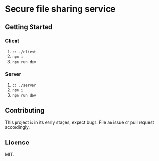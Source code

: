 # Secure file sharing service

## Getting Started

### Client

1. `cd ./client`
1. `npm i`
1. `npm run dev`

### Server

1. `cd ./server`
1. `npm i`
1. `npm run dev`

## Contributing

This project is in its early stages, expect bugs. File an issue or pull request accordingly.

## License

MIT.
